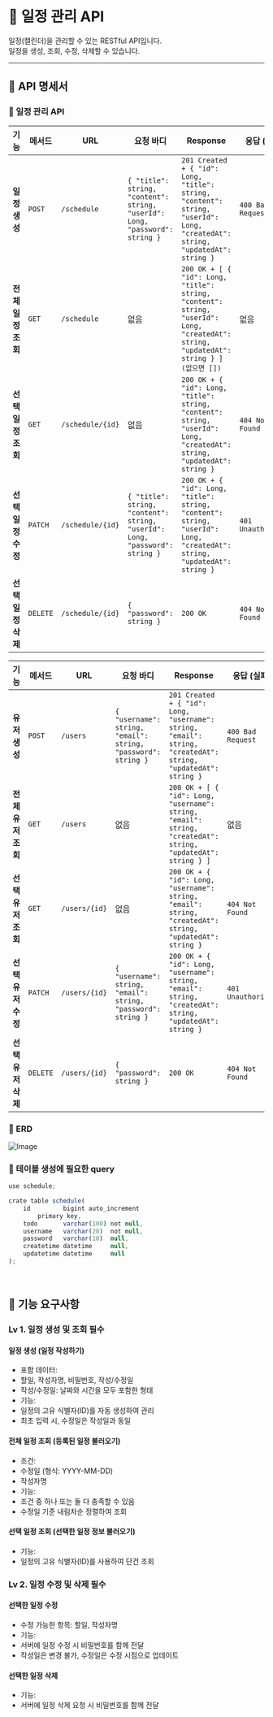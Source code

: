 # 📅 일정 관리 API

일정(캘린더)을 관리할 수 있는 RESTful API입니다.  
일정을 생성, 조회, 수정, 삭제할 수 있습니다.

---

## 📌 API 명세서

### 📝 일정 관리 API


| 기능 | 메서드 | URL | 요청 바디 | Response | 응답 (실패) |
|------|--------|------------|------------|------------|------------|
| **일정 생성** | `POST` | `/schedule` | `{ "title": string, "content": string, "userId": Long, "password": string }` | `201 Created + { "id": Long, "title": string, "content": string, "userId": Long, "createdAt": string, "updatedAt": string }` | `400 Bad Request` |
| **전체 일정 조회** | `GET` | `/schedule` | 없음 | `200 OK + [ { "id": Long, "title": string, "content": string, "userId": Long, "createdAt": string, "updatedAt": string } ] (없으면 [])` | 없음 |
| **선택 일정 조회** | `GET` | `/schedule/{id}` | 없음 | `200 OK + { "id": Long, "title": string, "content": string, "userId": Long, "createdAt": string, "updatedAt": string }` | `404 Not Found` |
| **선택 일정 수정** | `PATCH` | `/schedule/{id}` | `{ "title": string, "content": string, "userId": Long, "password": string }` | `200 OK + { "id": Long, "title": string, "content": string, "userId": Long, "createdAt": string, "updatedAt": string }` | `401 Unauthorized` |
| **선택 일정 삭제** | `DELETE` | `/schedule/{id}` | `{ "password": string }` | `200 OK` | `404 Not Found` |

| 기능 | 메서드 | URL | 요청 바디 | Response | 응답 (실패) |
|------|--------|------------|------------|------------|------------|
| **유저 생성** | `POST` | `/users` | `{ "username": string, "email": string, "password": string }` | `201 Created + { "id": Long, "username": string, "email": string, "createdAt": string, "updatedAt": string }` | `400 Bad Request` |
| **전체 유저 조회** | `GET` | `/users` | 없음 | `200 OK + [ { "id": Long, "username": string, "email": string, "createdAt": string, "updatedAt": string } ]` | 없음 |
| **선택 유저 조회** | `GET` | `/users/{id}` | 없음 | `200 OK + { "id": Long, "username": string, "email": string, "createdAt": string, "updatedAt": string }` | `404 Not Found` |
| **선택 유저 수정** | `PATCH` | `/users/{id}` | `{ "username": string, "email": string, "password": string }` | `200 OK + { "id": Long, "username": string, "email": string, "createdAt": string, "updatedAt": string }` | `401 Unauthorized` |
| **선택 유저 삭제** | `DELETE` | `/users/{id}` | `{ "password": string }` | `200 OK` | `404 Not Found` |


### 📝 ERD
![Image](https://github.com/user-attachments/assets/4a5ac365-29cd-4904-b87b-2b9a616223e8)

### 📝 테이블 생성에 필요한 query
```js
use schedule;

crate table schedule(
    id         bigint auto_increment
        primary key,
    todo       varchar(100) not null,
    username   varchar(20)  not null,
    password   varchar(10)  null,
    createtime datetime     null,
    updatetime datetime     null
);

```
<br>

## 📌 기능 요구사항
### Lv 1. 일정 생성 및 조회 필수
#### 일정 생성 (일정 작성하기)
- 포함 데이터:
- 할일, 작성자명, 비밀번호, 작성/수정일
- 작성/수정일: 날짜와 시간을 모두 포함한 형태
- 기능:
- 일정의 고유 식별자(ID)를 자동 생성하여 관리
- 최초 입력 시, 수정일은 작성일과 동일
#### 전체 일정 조회 (등록된 일정 불러오기)
- 조건:
- 수정일 (형식: YYYY-MM-DD)
- 작성자명
- 기능:
- 조건 중 하나 또는 둘 다 충족할 수 있음
- 수정일 기준 내림차순 정렬하여 조회
#### 선택 일정 조회 (선택한 일정 정보 불러오기)
- 기능:
- 일정의 고유 식별자(ID)를 사용하여 단건 조회
### Lv 2. 일정 수정 및 삭제 필수
#### 선택한 일정 수정
- 수정 가능한 항목: 할일, 작성자명
- 기능:
- 서버에 일정 수정 시 비밀번호를 함께 전달
- 작성일은 변경 불가, 수정일은 수정 시점으로 업데이트
#### 선택한 일정 삭제
- 기능:
- 서버에 일정 삭제 요청 시 비밀번호를 함께 전달
